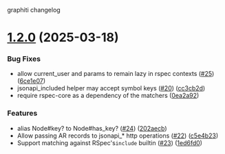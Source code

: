 graphiti changelog

# [1.2.0](https://github.com/graphiti-api/graphiti_spec_helpers/compare/v1.1.0...v1.2.0) (2025-03-18)


### Bug Fixes

* allow current_user and params to remain lazy in rspec contexts ([#25](https://github.com/graphiti-api/graphiti_spec_helpers/issues/25)) ([6ce1e07](https://github.com/graphiti-api/graphiti_spec_helpers/commit/6ce1e07bbbcfd8d692d496f2acc6a740ebf9812c))
* jsonapi_included helper may accept symbol keys ([#20](https://github.com/graphiti-api/graphiti_spec_helpers/issues/20)) ([cc3cb2d](https://github.com/graphiti-api/graphiti_spec_helpers/commit/cc3cb2d2dfacad323ae7107b0392c03ebf12e2eb))
* require rspec-core as a dependency of the matchers ([0ea2a92](https://github.com/graphiti-api/graphiti_spec_helpers/commit/0ea2a92d9c8f035c45558f79caaf96737959bfef))


### Features

* alias Node#key? to Node#has_key? ([#24](https://github.com/graphiti-api/graphiti_spec_helpers/issues/24)) ([202aecb](https://github.com/graphiti-api/graphiti_spec_helpers/commit/202aecb6f4637d6f7e3d370e0b5d28a275b7ec1a))
* Allow passing AR records to jsonapi_* http operations ([#22](https://github.com/graphiti-api/graphiti_spec_helpers/issues/22)) ([c5e4b23](https://github.com/graphiti-api/graphiti_spec_helpers/commit/c5e4b235e79a663014e11720c764992d25caceff))
* Support matching against RSpec's`include` builtin ([#23](https://github.com/graphiti-api/graphiti_spec_helpers/issues/23)) ([1ed6fd0](https://github.com/graphiti-api/graphiti_spec_helpers/commit/1ed6fd0a561a43af604821821c569d819e6dff5f))
